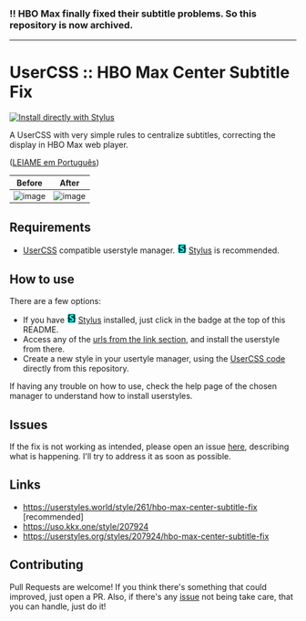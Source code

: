 ### !! HBO Max finally fixed their subtitle problems. So this repository is now archived.

---

# UserCSS :: HBO Max Center Subtitle Fix 

[![Install directly with Stylus](https://img.shields.io/badge/Install%20directly%20with-Stylus-238b8b.svg?logo=)](https://github.com/rafasirotheau/usercss-hbomax-center-subtitle-fix/raw/main/hbomax-center-subtitle-fix.user.css)

A UserCSS with very simple rules to centralize subtitles, correcting the display in HBO Max web player.

([LEIAME em Português](https://github.com/rafasirotheau/usercss-hbomax-center-subtitle-fix/blob/main/README-ptb.md))

| Before  |  After  |
| ------------------- | ------------------- |
|  ![image](https://user-images.githubusercontent.com/937445/125341194-bbde3b80-e329-11eb-8f6e-2f880ab0250a.png) |  ![image](https://user-images.githubusercontent.com/937445/125341235-c7c9fd80-e329-11eb-8f8b-b1946cb14c27.png) |


## Requirements
- [UserCSS](https://github.com/openstyles/stylus/wiki/UserCSS) compatible userstyle manager. ![image](https://github.com/openstyles/stylus/raw/master/images/icon/16.png) [Stylus](https://github.com/openstyles/stylus#releases) is recommended.


## How to use
There are a few options:
- If you have ![image](https://github.com/openstyles/stylus/raw/master/images/icon/16.png) [Stylus](https://github.com/openstyles/stylus#releases) installed, just click in the badge at the top of this README.
- Access any of the [urls from the link section](#links), and install the userstyle from there.
- Create a new style in your usertyle manager, using the [UserCSS code](https://github.com/rafasirotheau/stylish-hbomax-subtitle-fix/blob/main/hbomax-center-subtitle-fix.user.css) directly from this repository.

If having any trouble on how to use, check the help page of the chosen manager to understand how to install userstyles.


## Issues

If the fix is not working as intended, please open an issue [here](https://github.com/rafasirotheau/usercss-hbomax-center-subtitle-fix/issues), describing what is happening. I'll try to address it as soon as possible.


## Links
- https://userstyles.world/style/261/hbo-max-center-subtitle-fix [recommended]
- https://uso.kkx.one/style/207924
- https://userstyles.org/styles/207924/hbo-max-center-subtitle-fix


## Contributing

Pull Requests are welcome! If you think there's something that could improved, just open a PR. Also, if there's any [issue]((https://github.com/rafasirotheau/usercss-hbomax-center-subtitle-fix/issues)) not being take care, that you can handle, just do it!

